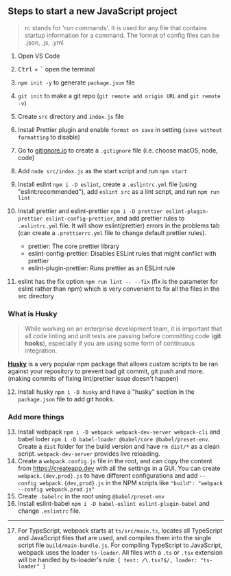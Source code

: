 ## Steps to start a new JavaScript project

> rc stands for 'run commands'. It is used for any file that contains startup information for a command. The format of config files can be .json, .js, .yml

1. Open VS Code
2. <kbd>Ctrl</kbd> + <kbd>`</kbd> open the terminal
3. `npm init -y` to generate `package.json` file
4. `git init` to make a git repo (`git remote add origin URL` and `git remote -v`)
5. Create `src` directory and `index.js` file
6. Install Prettier plugin and enable `format on save` in setting (`save without formatting` to disable)
7. Go to [gitignore.io](https://www.gitignore.io/) to create a `.gitignore` file (i.e. choose macOS, node, code)
8. Add `node src/index.js` as the start script and run `npm start`
9. Install eslint `npm i -D eslint`, create a `.eslintrc.yml` file (using "eslint:recommended"), add `eslint src` as a lint script, and run `npm run lint`
10. Install prettier and eslint-prettier `npm i -D prettier eslint-plugin-prettier eslint-config-prettier`, and add prettier rules to `.eslintrc.yml` file. It will show eslint(prettier) errors in the problems tab (can create a `.prettierrc.yml` file to change default prettier rules).

    - prettier: The core prettier library
    - eslint-config-prettier: Disables ESLint rules that might conflict with prettier
    - eslint-plugin-prettier: Runs prettier as an ESLint rule

11. eslint has the fix option `npm run lint -- --fix` (fix is the parameter for eslint rather than npm) which is very convenient to fix all the files in the src directory

### What is Husky

> While working on an enterprise development team, it is important that all code linting and unit tests are passing before committing code (**git hooks**), especially if you are using some form of continuous integration.

[**Husky**](https://github.com/typicode/husky) is a very popular npm package that allows custom scripts to be ran against your repository to prevent bad git commit, git push and more. (making commits of fixing lint/prettier issue doesn't happen)

12. Install husky `npm i -D husky` and have a "husky" section in the `package.json` file to add git hooks.

### Add more things

13. Install webpack `npm i -D webpack webpack-dev-server webpack-cli` and babel loder `npm i -D babel-loader @babel/core @babel/preset-env`. Create a `dist` folder for the build version and have `rm dist/*` as a clean script. `webpack-dev-server` provides live reloading.
14. Create a `webpack.config.js` file in the root, and can copy the content from https://createapp.dev with all the settings in a GUI. You can create `webpack.{dev,prod}.js` to have different configurations and add `--config webpack.{dev,prod}.js` in the NPM scripts like `"build": "webpack --config webpack.prod.js"`
15. Create `.babelrc` in the root using `@babel/preset-env`
16. Install eslint-babel `npm i -D babel-eslint eslint-plugin-babel` and change `.eslintrc` file.

---

17. For TypeScript, webpack starts at `ts/src/main.ts`, locates all TypeScript and JavaScript files that are used, and compiles them into the single script file `build/main-bundle.js`. For compiling TypeScript to JavaScript, webpack uses the loader `ts-loader`. All files with a `.ts` or `.tsx` extension will be handled by ts-loader's rule: `{ test: /\.tsx?$/, loader: "ts-loader" }`
